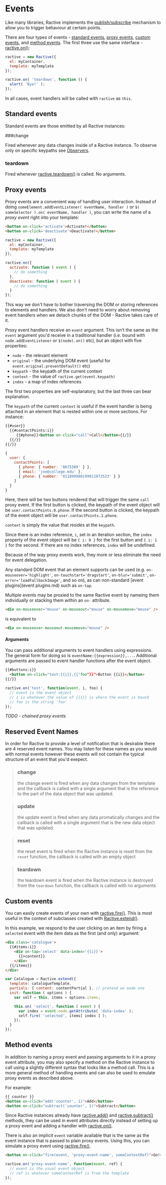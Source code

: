 # Events

Like many libraries, Ractive implements the [publish/subscribe](http://addyosmani.com/blog/understanding-the-publishsubscribe-pattern-for-greater-javascript-scalability/) mechanism to allow you to trigger behaviour at certain points.

There are four types of events - [standard events](#standard), [proxy events](#proxy), [custom events](#custom), and [method events](#method). The first three use the same interface - [ractive.on()](ractive.on().md):

```js
ractive = new Ractive({
  el: myContainer,
  template: myTemplate
});

ractive.on( 'teardown', function () {
  alert( 'Bye!' );
});
```

In all cases, event handlers will be called with `ractive` as `this`.

## <a name="standard"></a>Standard events

Standard events are those emitted by all Ractive instances:

###change

Fired whenever any data changes inside of a Ractive instance. To observe only on specific keypaths see [Observers](Observers.md).

### teardown

Fired whenever [ractive.teardown()](ractive.teardown().md) is called. No arguments.


## <a name="proxy"></a>Proxy events

Proxy events are a convenient way of handling user interaction. Instead of doing `someElement.addEventListener( eventName, handler )` or `$( someSelector ).on( eventName, handler )`, you can write the name of a *proxy event* right into your template:

```html
<button on-click='activate'>Activate!</button>
<button on-click='deactivate'>Deactivate!</button>
```

```js
ractive = new Ractive({
  el: myContainer,
  template: myTemplate
});

ractive.on({
  activate: function ( event ) {
    // do something
  },
  deactivate: function ( event ) {
    // do something
  }
});
```

This way we don't have to bother traversing the DOM or storing references to elements and handlers. We also don't need to worry about removing event handlers when we detach chunks of the DOM - Ractive takes care of it.

Proxy event handlers receive an `event` argument. This isn't the same as the `event` argument you'd receive in a traditional handler (i.e. bound with `node.addEventListener` or `$(node).on()` etc), but an object with five properties:

* `node` - the relevant element
* `original` - the underlying DOM event (useful for `event.original.preventDefault()` etc)
* `keypath` - the keypath of the current context
* `context` - the value of `ractive.get(event.keypath)`
* `index` - a map of index references

The first two properties are self-explanatory, but the last three can bear explanation.

The `keypath` of the current `context` is useful if the event handler is being attached in an element that is nested within one or more sections. For instance:

```html
{{#user}}
  {{#contactPoints:i}}
     {{#phone}}<button on-click="call">Call</button>{{/}}
  {{/}}
{{/}}
```

```js
{
  user: {
    contactPoints: [
      { phone: { number: '8675309' } },
      { email: 'joe@college.edu' },
      { phone: { number: '011899988199911972523' } }
    ]
  }
}
```

Here, there will be two buttons rendered that will trigger the same `call` proxy event. If the first button is clicked, the keypath of the event object will be `user.contactPoints.0.phone`. If the second button is clicked, the keypath of the event object will be `user.contactPoints.1.phone`.

`context` is simply the value that resides at the `keypath`.

Since there is an index reference, `i`, set in an iteration section, the `index` property of the event object will be `{ i: 0 }` for the first button and `{ i: 1 }` for the second. If there are no index references, `index` will be undefined.

Because of the way proxy events work, they more or less eliminate the need for event delegation.

Any standard DOM event that an element supports can be used (e.g. `on-mouseover='highlight'`, `on-touchstart='dragstart'`, `on-blur='submit'`, `on-error='loadFallbackImage'`, and so on), as can non-standard [event plugins](event plugins.md) such as `on-tap`.

Multiple events may be proxied to the same Ractive event by nameing them individually or stacking them within an `on-` attribute.

```html
<div on-mouseover="mouse" on-mouseout="mouse" on-mousemove="mouse" />
```
is equivalent to
```html
<div on-mouseover-mouseout-mousemove="mouse" />
```

#### Arguments

You can pass additional arguments to event handlers using expressions. The general form for doing so is `eventName:{{expression}},...`. Additional arguments are passed to event handler functions after the event object.

```html
{{#buttons:i}}
  <button on-click="test:{{i}},{{"foo"}}">Button {{i}}</button>
{{/}}
```

```js
ractive.on('test', function(event, i, foo) {
  // event is the event object
  // i is whatever the value of {{i}} is where the event is bound
  // foo is the string 'foo'
});
```


*TODO - chained proxy events*

## Reserved Event Names

In order for Ractive to provide a level of notification that is desirable there are 4 reserved event names.
You may listen for these names as you would with normal events however these events will not contain the typical structure of an event that you'd exepect.

> ### change
> the change event is fired when any data changes from the template and the callback is called with a single argument that is the reference to the part of the data object that was updated.

> ### update
> the update event is fired when any data promatically changes and the callback is called with a single argument that is the new data object that was updated.

> ### reset
> the reset event is fired when the Ractive instance is reset from the `reset` function, the callback is called with an empty object

> ### teardown
> the teardown event is fired when the Ractive instance is destroyed from the `teardown` function, the callback is called with no arguments

## <a name="custom"></a>Custom events

You can easily create events of your own with [ractive.fire()](ractive.fire().md). This is most useful in the context of subclasses created with [Ractive.extend()](Ractive.extend().md).

In this example, we respond to the user clicking on an item by firing a `selected` event with the item data as the first (and only) argument:

```html
<div class='catalogue'>
  {{#items:i}}
    <div on-tap='select' data-index='{{i}}'>
      {{>content}}
    </div>
  {{/items}}
</div>
```

```js
var Catalogue = Ractive.extend({
  template: catalogueTemplate,
  partials: { content: contentPartial }, // pretend we made one
  init: function ( options ) {
    var self = this, items = options.items;

    this.on( 'select', function ( event ) {
      var index = event.node.getAttribute( 'data-index' );
      self.fire( 'selected', items[ index ] );
    });
  }
});
```


## <a name="method"></a>Method events

In addition to naming a proxy event and passing arguments to it in a proxy event attribute, you may also specify a method on the Ractive instance to call using a slightly different syntax that looks like a method call. This is a more general method of handling events and can also be used to emulate proxy events as described above.

For example:
```html
{{ counter }}
<button on-click="add('counter', 1)">Add</button>
<button on-click="subtract('counter', 1)">Subtract</button>
```

Since Ractive instances already have [ractive.add()](ractive.add().md) and [ractive.subtract()](ractive.subtract().md) methods, they can be used in event attributes directly instead of setting up a proxy event and adding a handler with [ractive.on()](ractive.on().md).

There is also an implicit `event` variable available that is the same as the event instance that is passed to plain proxy events. Using this, you can simulate a proxy event using [ractive.fire()](ractive.fire().md).

```html
<button on-click="fire(event, 'proxy-event-name', someContextRef)">Go!</button>
```

```js
ractive.on('proxy-event-name', function(event, ref) {
  // event is the usual event object
  // ref is whatever someContextRef is from the template
});
```

